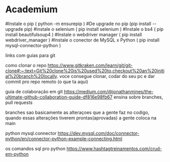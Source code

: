 # Academium

#Instale o pip ( python -m ensurepip )
#De upgrade no pip (pip install --upgrade pip)
#instale o selenium ( pip install selenium )
#Instale o bs4 ( pip install beautifulsoup4 )
#Instale o webdriver manager ( pip install webdriver_manager )
#Instale o conector de MySQL x Python ( pip install mysql-connector-python ) 

links com guias para git

como clonar o repo
https://www.gitkraken.com/learn/git/git-clone#:~:text=Git%20clone%20is%20used%20to,checkout%20an%20initial%20branch%20locally.
voce consegue clonar, codar do seu pc e dar commit pro repo remoto (o que ta aqui)

guia de colaboração em git
https://medium.com/@jonathanmines/the-ultimate-github-collaboration-guide-df816e98fb67
ensina sobre branches, pull requests

branches sao basicamente as alteraçoes que a gente faz no codigo, quando essas alterações tiverem prontas(aprovadas) a gente coloca na main


python mysql.connector
https://dev.mysql.com/doc/connector-python/en/connector-python-example-connecting.html

os comandos sql pro python
https://www.hashtagtreinamentos.com/crud-em-python
